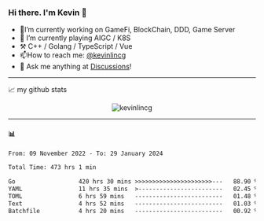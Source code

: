 ### Hi there. I'm Kevin 👋

- 🔭I’m currently working on GameFi, BlockChain, DDD, Game Server
- 🌱 I’m currently playing AIGC / K8S
-   :hammer_and_pick: C++ / Golang / TypeScript / Vue
- 📫How to reach me: [@kevinlincg](https://twitter.com/kevinlincg) 
-   :thought_balloon: Ask me anything at [Discussions](https://github.com/kevinlincg/kevinlincg/discussions/new)!

---

📈 my github stats

<p align="center"> <img src="https://github-readme-stats-ouuan.vercel.app/api?username=kevinlincg&theme=dark&show_icons=true&count_private=true" alt="kevinlincg" />

---

#### :bar_chart: 

<!--START_SECTION:waka-->

```txt
From: 09 November 2022 - To: 29 January 2024

Total Time: 473 hrs 1 min

Go                  420 hrs 30 mins >>>>>>>>>>>>>>>>>>>>>>---   88.90 %
YAML                11 hrs 35 mins  >------------------------   02.45 %
TOML                6 hrs 59 mins   -------------------------   01.48 %
Text                4 hrs 52 mins   -------------------------   01.03 %
Batchfile           4 hrs 20 mins   -------------------------   00.92 %
```

<!--END_SECTION:waka-->
